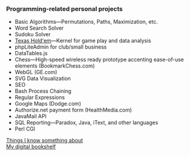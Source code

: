 ### Programming-related personal projects
* Basic Algorithms—Permutations, Paths, Maximization, etc.
* Word Search Solver
* Sudoku Solver
* [Texas Hold'em](https://github.com/wrightben/texas-holdem)</a>—Kernel for game play and data analysis
* phpLiteAdmin for club/small business
* DataTables.js
* Chess—High-speed wireless ready prototype accenting ease-of-use elements (BookmarkChess.com)
* WebGL (GE.com)
* SVG Data Visualization
* SEO
* Bash Process Chaining
* Regular Expressions
* Google Maps (Dodge.com)
* Authorize.net payment form (HealthMedia.com)
* JavaMail API
* SQL Reporting—Paradox, Java, iText, and other languages
* Perl CGI

<a href="http://wrightben.com/knowledge" target="_blank" title="Knowledge Hotspots" class="outbound">Things I know something about</a><br />
<a href="http://wrightben.com/books" target="_blank" title="Digital Bookshelf - Benjamin Wright" class="outbound">My digital bookshelf</a>
